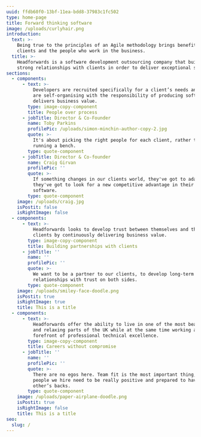 ```yaml
---
uuid: ffdb60f0-13bf-11ea-bdd8-37983c1fc502
type: home-page
title: Forward thinking software
image: /uploads/curlyhair.png
introduction:
  text: >-
    Being true to the principles of an Agile methodology brings benefits to both
    clients and the people who work in the business.
  title: >-
    Headforwards is a software development outsourcing company that builds
    strong relationships with clients in order to deliver exceptional software.
sections:
  - components:
      - text: >-
          Developers are recruited specifically for a client’s needs and teams
          are self-organising with the responsibility of producing software that
          delivers business value.
        type: image-copy-component
        title: People over process
      - jobTitle: Director & Co-Founder
        name: Toby Parkins
        profilePic: /uploads/simon-minchin-author-copy-2.jpg
        quote: >-
          It's about picking the right people for each client, rather than
          running a bench. 
        type: quote-component
      - jobTitle: Director & Co-founder
        name: Craig Girvan
        profilePic: ''
        quote: >-
          If something changes in our clients world, they've got to adapt,
          they've got to look for a new competitive advantage in their
          software. 
        type: quote-component
    image: /uploads/craig.jpg
    isPostit: false
    isRightImage: false
  - components:
      - text: >-
          Headforwards looks to develop trust between themselves and their
          clients by continuously delivering business value.
        type: image-copy-component
        title: Building partnerships with clients
      - jobTitle: ''
        name: ''
        profilePic: ''
        quote: >-
          We want to be a partner to our clients, to develop long-term
          relationships with trust on both sides.
        type: quote-component
    image: /uploads/smiley-face-doodle.png
    isPostit: true
    isRightImage: true
    title: This is a title
  - components:
      - text: >-
          Headforwards offer the ability to live in one of the most beautiful
          and relaxing parts of the UK while at the same time working at the
          forefront of professional technical excellence.
        type: image-copy-component
        title: Careers without compromise
      - jobTitle: ''
        name: ''
        profilePic: ''
        quote: >-
          There are no egos here. Team fit is the most important thing, so the
          people we hire need to be really positive and prepared to have each
          other’s backs.
        type: quote-component
    image: /uploads/paper-airplane-doodle.png
    isPostit: true
    isRightImage: false
    title: This is a title
seo:
  slug: /
---
```


